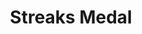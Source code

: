 ---
title: Streaks Medal
medalCategory: 'Streaks'
bo6ZombieMedal: true

medals: 
-   
    name: Medal 1 title
    description: 10 kills rapidly
-   
    name: Medal 2 title
    description: 11 kills rapidly
-   
    name: Medal 3 title
    description: 12 kills rapidly

layout: 'medalsLayout.njk'
tags: bo6Medal
---